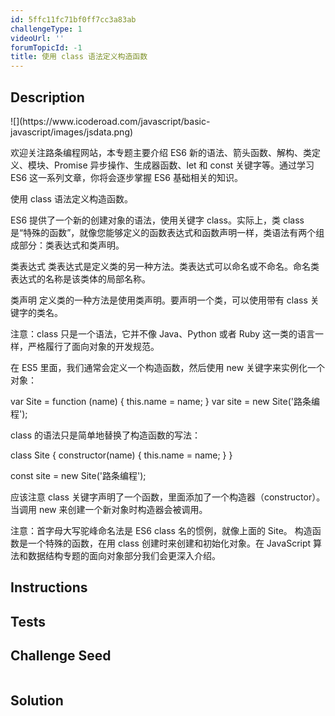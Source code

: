 ```yaml
---
id: 5ffc11fc71bf0ff7cc3a83ab
challengeType: 1
videoUrl: ''
forumTopicId: -1
title: 使用 class 语法定义构造函数
---
```


## Description
<section id='description'>
![](https://www.icoderoad.com/javascript/basic-javascript/images/jsdata.png)

欢迎关注路条编程网站，本专题主要介绍 ES6 新的语法、箭头函数、解构、类定义、模块、Promise 异步操作、生成器函数、let 和 const 关键字等。通过学习  ES6 这一系列文章，你将会逐步掌握  ES6 基础相关的知识。
	
使用 class 语法定义构造函数。

ES6 提供了一个新的创建对象的语法，使用关键字 class。实际上，类 class 是“特殊的函数”，就像您能够定义的函数表达式和函数声明一样，类语法有两个组成部分：类表达式和类声明。

类表达式
类表达式是定义类的另一种方法。类表达式可以命名或不命名。命名类表达式的名称是该类体的局部名称。

类声明
定义类的一种方法是使用类声明。要声明一个类，可以使用带有 class 关键字的类名。

注意：class 只是一个语法，它并不像 Java、Python 或者 Ruby 这一类的语言一样，严格履行了面向对象的开发规范。

在 ES5 里面，我们通常会定义一个构造函数，然后使用 new 关键字来实例化一个对象：

var Site = function (name) {
  this.name = name;
}
var site = new Site('路条编程');

class 的语法只是简单地替换了构造函数的写法：

class Site {
  constructor(name) {
    this.name = name;
  }
}

const site = new Site('路条编程');

应该注意 class 关键字声明了一个函数，里面添加了一个构造器（constructor）。当调用 new 来创建一个新对象时构造器会被调用。

注意：首字母大写驼峰命名法是 ES6 class 名的惯例，就像上面的 Site。
构造函数是一个特殊的函数，在用 class 创建时来创建和初始化对象。在 JavaScript 算法和数据结构专题的面向对象部分我们会更深入介绍。

</section>

## Instructions
<section id='instructions'>

</section>

## Tests
<section id='tests'>

</section>

## Challenge Seed
<section id='challengeSeed'>

<div id='js-seed'>

```js

```

</div>



</section>

## Solution
<section id='solution'>


</section>

